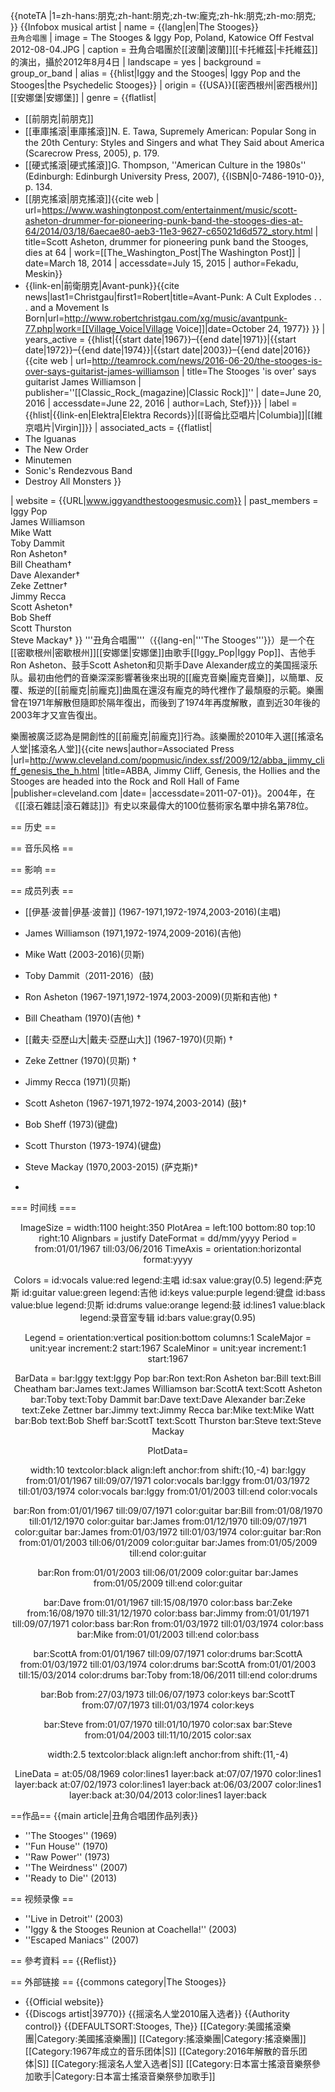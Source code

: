 {{noteTA
|1=zh-hans:朋克;zh-hant:朋克;zh-tw:龐克;zh-hk:朋克;zh-mo:朋克;
}}
{{Infobox musical artist
| name            = {{lang|en|The Stooges}}<br><small>丑角合唱團</small>
| image           = The Stooges & Iggy Pop, Poland, Katowice Off Festval 2012-08-04.JPG
| caption         = 丑角合唱團於[[波蘭|波蘭]][[卡托維茲|卡托維茲]]的演出，攝於2012年8月4日
| landscape       = yes
| background      = group_or_band
| alias           = {{hlist|Iggy and the Stooges| Iggy Pop and the Stooges|the Psychedelic Stooges}}
| origin          = {{USA}}[[密西根州|密西根州]][[安娜堡|安娜堡]]
| genre           = {{flatlist|
* [[前朋克|前朋克]]
* [[車庫搖滾|車庫搖滾]]<ref>N. E. Tawa, Supremely American: Popular Song in the 20th Century: Styles and Singers and what They Said about America (Scarecrow Press, 2005), p. 179.</ref>
* [[硬式搖滾|硬式搖滾]]<ref name="G. Thompson; 2007; 134">G. Thompson, ''American Culture in the 1980s'' (Edinburgh: Edinburgh University Press, 2007), {{ISBN|0-7486-1910-0}}, p. 134.</ref>
* [[朋克搖滾|朋克搖滾]]<ref>{{cite web | url=https://www.washingtonpost.com/entertainment/music/scott-asheton-drummer-for-pioneering-punk-band-the-stooges-dies-at-64/2014/03/18/6aecae80-aeb3-11e3-9627-c65021d6d572_story.html | title=Scott Asheton, drummer for pioneering punk band the Stooges, dies at 64 | work=[[The_Washington_Post|The Washington Post]] | date=March 18, 2014 | accessdate=July 15, 2015 | author=Fekadu, Meskin}}</ref>
* {{link-en|前衛朋克|Avant-punk}}<ref name="christ">{{cite news|last1=Christgau|first1=Robert|title=Avant-Punk: A Cult Explodes . . . and a Movement Is Born|url=http://www.robertchristgau.com/xg/music/avantpunk-77.php|work=[[Village_Voice|Village Voice]]|date=October 24, 1977}}</ref>
}}
| years_active    = {{hlist|{{start date|1967}}–{{end date|1971}}|{{start date|1972}}–{{end date|1974}}|{{start date|2003}}–{{end date|2016}}<ref>{{cite web | url=http://teamrock.com/news/2016-06-20/the-stooges-is-over-says-guitarist-james-williamson | title=The Stooges 'is over' says guitarist James Williamson | publisher=''[[Classic_Rock_(magazine)|Classic Rock]]'' | date=June 20, 2016 | accessdate=June 22, 2016 | author=Lach, Stef}}</ref>}}
| label           = {{hlist|{{link-en|Elektra|Elektra Records}}|[[哥倫比亞唱片|Columbia]]|[[維京唱片|Virgin]]}}
| associated_acts = {{flatlist|
* The Iguanas
* The New Order
* Minutemen
* Sonic's Rendezvous Band
* Destroy All Monsters
}}

| website         = {{URL|www.iggyandthestoogesmusic.com}}
| past_members    =
Iggy Pop<br/>
James Williamson<br/>
Mike Watt<br/>
Toby Dammit<br/>
Ron Asheton† <br/>
Bill Cheatham†<br/>
Dave Alexander†<br/>
Zeke Zettner†<br/>
Jimmy Recca <br/>
Scott Asheton†<br/>
Bob Sheff<br/>
Scott Thurston<br/>
Steve Mackay†
}}
'''丑角合唱團'''（{{lang-en|'''The Stooges'''}}）是一个在[[密歇根州|密歇根州]][[安娜堡|安娜堡]]由歌手[[Iggy_Pop|Iggy Pop]]、吉他手Ron Asheton、鼓手Scott Asheton和贝斯手Dave Alexander成立的美国摇滚乐队。最初由他們的音樂深深影響著後來出現的[[龐克音樂|龐克音樂]]，以簡單、反覆、叛逆的[[前龐克|前龐克]]曲風在還沒有龐克的時代裡作了最頹廢的示範。樂團曾在1971年解散但隨即於隔年復出，而後到了1974年再度解散，直到近30年後的2003年才又宣告復出。

樂團被廣泛認為是開創性的[[前龐克|前龐克]]行為。該樂團於2010年入選[[搖滾名人堂|搖滾名人堂]]<ref>{{cite news|author=Associated Press |url=http://www.cleveland.com/popmusic/index.ssf/2009/12/abba_jimmy_cliff_genesis_the_h.html |title=ABBA, Jimmy Cliff, Genesis, the Hollies and the Stooges are headed into the Rock and Roll Hall of Fame |publisher=cleveland.com |date= |accessdate=2011-07-01}}</ref>。2004年，在《[[滾石雜誌|滾石雜誌]]》有史以來最偉大的100位藝術家名單中排名第78位。

== 历史 ==

== 音乐风格 ==

== 影响 ==

== 成员列表 ==
* [[伊基·波普|伊基·波普]] (1967-1971,1972-1974,2003-2016)(主唱)
* James Williamson (1971,1972-1974,2009-2016)(吉他)
* Mike Watt (2003-2016)(贝斯)
* Toby Dammit（2011-2016）(鼓)
* Ron Asheton (1967-1971,1972-1974,2003-2009)(贝斯和吉他) †
* Bill Cheatham (1970)(吉他) †
* [[戴夫·亞歷山大|戴夫·亞歷山大]] (1967-1970)(贝斯) †
* Zeke Zettner (1970)(贝斯) †
* Jimmy Recca (1971)(贝斯)
* Scott Asheton (1967-1971,1972-1974,2003-2014) (鼓)†
* Bob Sheff (1973)(键盘)
* Scott Thurston (1973-1974)(键盘)
* Steve Mackay (1970,2003-2015) (萨克斯)†

* 

=== 时间线 ===
<div style="text-align:center;">
<timeline>
ImageSize = width:1100 height:350
PlotArea = left:100 bottom:80 top:10 right:10
Alignbars = justify
DateFormat  = dd/mm/yyyy
Period = from:01/01/1967 till:03/06/2016
TimeAxis = orientation:horizontal format:yyyy

Colors =
  id:vocals   value:red        legend:主唱
  id:sax      value:gray(0.5) legend:萨克斯
  id:guitar   value:green      legend:吉他
  id:keys     value:purple     legend:键盘
  id:bass     value:blue       legend:贝斯
  id:drums    value:orange     legend:鼓
  id:lines1   value:black  legend:录音室专辑
  id:bars     value:gray(0.95)

Legend = orientation:vertical position:bottom columns:1
ScaleMajor = unit:year increment:2 start:1967
ScaleMinor = unit:year increment:1 start:1967

BarData =
  bar:Iggy     text:Iggy Pop
  bar:Ron      text:Ron Asheton
  bar:Bill     text:Bill Cheatham
  bar:James    text:James Williamson
  bar:ScottA   text:Scott Asheton
  bar:Toby     text:Toby Dammit
  bar:Dave     text:Dave Alexander
  bar:Zeke     text:Zeke Zettner
  bar:Jimmy    text:Jimmy Recca
  bar:Mike     text:Mike Watt
  bar:Bob      text:Bob Sheff
  bar:ScottT   text:Scott Thurston
  bar:Steve    text:Steve Mackay

PlotData=

  width:10 textcolor:black align:left anchor:from shift:(10,-4)
  bar:Iggy     from:01/01/1967 till:09/07/1971 color:vocals
  bar:Iggy     from:01/03/1972 till:01/03/1974 color:vocals
  bar:Iggy     from:01/01/2003 till:end        color:vocals

  bar:Ron      from:01/01/1967 till:09/07/1971 color:guitar
  bar:Bill     from:01/08/1970 till:01/12/1970 color:guitar
  bar:James    from:01/12/1970 till:09/07/1971 color:guitar
  bar:James    from:01/03/1972 till:01/03/1974 color:guitar
  bar:Ron      from:01/01/2003 till:06/01/2009 color:guitar
  bar:James    from:01/05/2009 till:end        color:guitar

  bar:Ron      from:01/01/2003 till:06/01/2009 color:guitar
  bar:James    from:01/05/2009 till:end        color:guitar

  bar:Dave     from:01/01/1967 till:15/08/1970 color:bass
  bar:Zeke     from:16/08/1970 till:31/12/1970 color:bass
  bar:Jimmy    from:01/01/1971 till:09/07/1971 color:bass
  bar:Ron      from:01/03/1972 till:01/03/1974 color:bass
  bar:Mike     from:01/01/2003 till:end        color:bass

  bar:ScottA   from:01/01/1967 till:09/07/1971 color:drums
  bar:ScottA   from:01/03/1972 till:01/03/1974 color:drums
  bar:ScottA   from:01/01/2003 till:15/03/2014 color:drums
  bar:Toby     from:18/06/2011 till:end        color:drums

  bar:Bob      from:27/03/1973 till:06/07/1973 color:keys
  bar:ScottT   from:07/07/1973 till:01/03/1974 color:keys

  bar:Steve    from:01/07/1970 till:01/10/1970 color:sax
  bar:Steve    from:01/04/2003 till:11/10/2015 color:sax

  width:2.5 textcolor:black align:left anchor:from shift:(11,-4)

LineData =
  at:05/08/1969 color:lines1 layer:back
  at:07/07/1970 color:lines1 layer:back
  at:07/02/1973 color:lines1 layer:back
  at:06/03/2007 color:lines1 layer:back
  at:30/04/2013 color:lines1 layer:back

</timeline>
</div>

==作品==
{{main article|丑角合唱团作品列表}}
* ''The Stooges'' (1969)
* ''Fun House'' (1970)
* ''Raw Power'' (1973)
* ''The Weirdness'' (2007)
* ''Ready to Die'' (2013)

== 视频录像 ==
* ''Live in Detroit'' (2003)
* ''Iggy & the Stooges Reunion at Coachella!'' (2003)
* ''Escaped Maniacs'' (2007)

== 參考資料 ==
{{Reflist}}

== 外部链接 ==
{{commons category|The Stooges}}
* {{Official website}}
* {{Discogs artist|39770}}
{{摇滚名人堂2010届入选者}}
{{Authority control}}
{{DEFAULTSORT:Stooges, The}}
[[Category:美國搖滾樂團|Category:美國搖滾樂團]]
[[Category:搖滾樂團|Category:搖滾樂團]]
[[Category:1967年成立的音乐团体|S]]
[[Category:2016年解散的音乐团体|S]]
[[Category:摇滚名人堂入选者|S]]
[[Category:日本富士搖滾音樂祭參加歌手|Category:日本富士搖滾音樂祭參加歌手]]